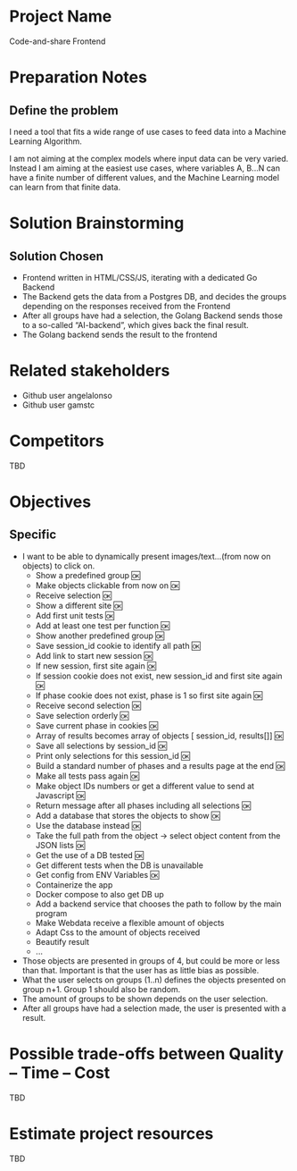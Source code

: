 # Project Name
Code-and-share Frontend

# Preparation Notes
## Define the problem
I need a tool that fits a wide range of use cases to feed data into a Machine Learning Algorithm.  
  
I am not aiming at the complex models where input data can be very varied. Instead I am aiming at the easiest use cases, where variables A, B...N can have a finite number of different values, and the Machine Learning model can learn from that finite data. 
# Solution Brainstorming
## Solution Chosen
* Frontend written in HTML/CSS/JS, iterating with a dedicated Go Backend
* The Backend gets the data from a Postgres DB, and decides the groups depending on the responses received from the Frontend
* After all groups have had a selection, the Golang Backend sends those to a so-called “AI-backend”, which gives back the final result.
* The Golang backend sends the result to the frontend

# Related stakeholders
* Github user angelalonso
* Github user gamstc
# Competitors
TBD
# Objectives
## Specific
* I want to be able to dynamically present images/text…(from now on objects) to click on.
  * Show a predefined group :ok:
  * Make objects clickable from now on :ok:
  * Receive selection :ok:
  * Show a different site :ok:
  * Add first unit tests :ok:
  * Add at least one test per function :ok:
  * Show another predefined group :ok:
  * Save session_id cookie to identify all path :ok:
  * Add link to start new session :ok:
  * If new session, first site again :ok:
  * If session cookie does not exist, new session_id and first site again :ok:
  * If phase cookie does not exist, phase is 1 so first site again :ok:
  * Receive second selection :ok:
  * Save selection orderly :ok:
  * Save current phase in cookies :ok:
  * Array of results becomes array of objects [ session_id, results[]] :ok:
  * Save all selections by session_id :ok:
  * Print only selections for this session_id :ok:
  * Build a standard number of phases and a results page at the end :ok:
  * Make all tests pass again :ok:
  * Make object IDs numbers or get a different value to send at Javascript :ok:
  * Return message after all phases including all selections :ok:
  * Add a database that stores the objects to show :ok:
  * Use the database instead :ok:
  * Take the full path from the object -> select object content from the JSON lists :ok:
  * Get the use of a DB tested :ok:
  * Get different tests when the DB is unavailable
  * Get config from ENV Variables :ok:
  * Containerize the app
  * Docker compose to also get DB up
  * Add a backend service that chooses the path to follow by the main program
  * Make Webdata receive a flexible amount of objects
  * Adapt Css to the amount of objects received
  * Beautify result
  * ...
* Those objects are presented in groups of 4, but could be more or less than that. Important is that the user has as little bias as possible.
* What the user selects on groups (1..n) defines the objects presented on group n+1. Group 1 should also be random.
* The amount of groups to be shown depends on the user selection.
* After all groups have had a selection made, the user is presented with a result.

# Possible trade-offs between Quality – Time – Cost
TBD

# Estimate project resources
TBD






